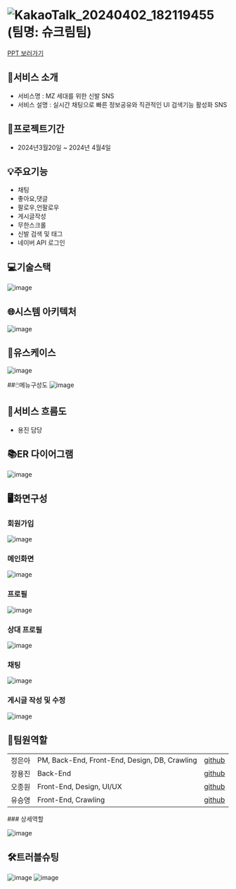 # ![KakaoTalk_20240402_182119455](https://github.com/2023-SMHRD-KDT-AI-16/Shoekream/assets/157657703/b77a1bfd-a43d-4518-bfc7-b2b4f60024c5) <br>(팀명: 슈크림팀)
<a href="https://www.miricanvas.com/v/131r577">PPT 보러가기</a>
## 🌟서비스 소개
- 서비스명 : MZ 세대를 위한 신발 SNS  
- 서비스 설명 : 실시간 채팅으로 빠른 정보공유와 직관적인 UI 검색기능 활성화 SNS 

## 📅프로젝트기간
- 2024년3월20일 ~ 2024년 4월4일 

## 💡주요기능
-  채팅
-  좋아요,댓글
-  팔로우,언팔로우
-  게시글작성
-  무한스크롤
-  신발 검색 및 태그
-  네이버 API 로그인
## 💻기술스택
![image](https://github.com/2023-SMHRD-KDT-AI-16/Shoekream/assets/157657703/fbb90356-2a0a-4776-b2ec-382f11a39143)


## 🌐시스템 아키텍처
![image](https://github.com/2023-SMHRD-KDT-AI-16/Shoekream/assets/157657703/e9fe1fbb-5812-4504-a88b-f52a15723d82)


## 📝유스케이스

![image](https://github.com/2023-SMHRD-KDT-AI-16/Shoekream/assets/157584487/779cc078-770e-4a8d-8179-9c1ec0e09493)


##🖱️메뉴구성도
![image](https://github.com/2023-SMHRD-KDT-AI-16/Shoekream/assets/157657712/61f67009-e886-4153-9b31-e58d9dfe978c)


## 🔄서비스 흐름도
- 용진 담당



## 📚ER 다이어그램
![image](https://github.com/2023-SMHRD-KDT-AI-16/Shoekream/assets/157657703/6aa42cbd-d531-4873-9c39-3ad2c4bdf11b)



## 🖥️화면구성

### 회원가입 
 ![image](https://github.com/2023-SMHRD-KDT-AI-16/Shoekream/assets/157657703/74778783-0c49-4501-a880-13dbaff6ccba)
 
### 메인화면
![image](https://github.com/2023-SMHRD-KDT-AI-16/Shoekream/assets/157657703/ed7048b0-4b56-4a09-89ec-ddd2e184462e)

### 프로필 
![image](https://github.com/2023-SMHRD-KDT-AI-16/Shoekream/assets/157657703/662f7564-2a12-4e97-866c-15d02e9502ec)

### 상대 프로필
![image](https://github.com/2023-SMHRD-KDT-AI-16/Shoekream/assets/157657703/40645937-d156-4852-9b9d-679b2aad3979)

### 채팅
![image](https://github.com/2023-SMHRD-KDT-AI-16/Shoekream/assets/157657703/dcaeb387-bf29-49e1-9f38-c14686490e31)

### 게시글 작성 및 수정 
![image](https://github.com/2023-SMHRD-KDT-AI-16/Shoekream/assets/157657703/f88059c0-b05e-43ae-a831-3ef77c000f07)



## 👥팀원역할
<table>
    <tr>
        <td>정은아</td>
        <td>PM, Back-End, Front-End, Design, DB, Crawling</td>
       <td align="center"><a href="https://github.com/JeongEun-A" target="_blank">github</a></td>
    </tr>
     <tr>
        <td>장용진</td>
        <td>Back-End </td>
         <td align="center"><a href="https://github.com/SaveJobs" target="_blank">github</a></td>
    </tr> 
     <tr>
        <td>오종원</td>
        <td>Front-End, Design, UI/UX</td>
      <td align="center"><a href="https://github.com/jong-won-oh" target="_blank">github</a></td>
    </tr>
    <tr>
        <td>유승영</td>
        <td>Front-End, Crawling </td>
       <td align="center"><a href="https://github.com/tmddud2024" target="_blank">github</a></td>
    </tr>
</table>
### 상세역할

![image](https://github.com/2023-SMHRD-KDT-AI-16/Shoekream/assets/157657703/1315c8aa-b820-4135-9aa4-a79c09e4852d)


## 🛠️트러블슈팅

![image](https://github.com/2023-SMHRD-KDT-AI-16/Shoekream/assets/157657703/5ca02c88-c98d-41e7-b330-d8df5683a437)
![image](https://github.com/2023-SMHRD-KDT-AI-16/Shoekream/assets/157657703/0ecb92b7-cb5b-4277-ae55-5d2920066c92)




